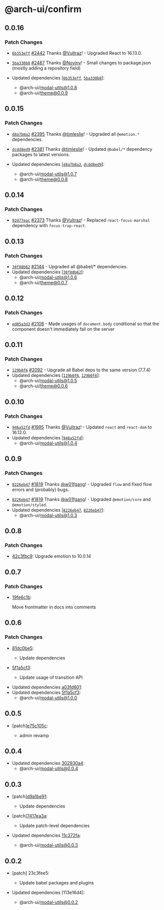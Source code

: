 # @arch-ui/confirm

## 0.0.16

### Patch Changes

- [`6b353eff`](https://github.com/keystonejs/keystone/commit/6b353effc8b617137a3978b2c845e01403889722) [#2442](https://github.com/keystonejs/keystone/pull/2442) Thanks [@Vultraz](https://github.com/Vultraz)! - Upgraded React to 16.13.0.

* [`5ba330b8`](https://github.com/keystonejs/keystone/commit/5ba330b8b2609ea0033a636daf9a215a5a192c20) [#2487](https://github.com/keystonejs/keystone/pull/2487) Thanks [@Noviny](https://github.com/Noviny)! - Small changes to package.json (mostly adding a repository field)

* Updated dependencies [[`6b353eff`](https://github.com/keystonejs/keystone/commit/6b353effc8b617137a3978b2c845e01403889722), [`5ba330b8`](https://github.com/keystonejs/keystone/commit/5ba330b8b2609ea0033a636daf9a215a5a192c20)]:
  - @arch-ui/modal-utils@1.0.8
  - @arch-ui/theme@0.0.9

## 0.0.15

### Patch Changes

- [`d8a7b8a2`](https://github.com/keystonejs/keystone/commit/d8a7b8a23b4c3e1545d101a92323be165ad362e2) [#2395](https://github.com/keystonejs/keystone/pull/2395) Thanks [@timleslie](https://github.com/timleslie)! - Upgraded all `@emotion.*` dependencies.

* [`dcdd8ed9`](https://github.com/keystonejs/keystone/commit/dcdd8ed9142cf3328a7af80bc167ef93c7669b09) [#2381](https://github.com/keystonejs/keystone/pull/2381) Thanks [@timleslie](https://github.com/timleslie)! - Updated `@babel/*` dependency packages to latest versions.

* Updated dependencies [[`d8a7b8a2`](https://github.com/keystonejs/keystone/commit/d8a7b8a23b4c3e1545d101a92323be165ad362e2), [`dcdd8ed9`](https://github.com/keystonejs/keystone/commit/dcdd8ed9142cf3328a7af80bc167ef93c7669b09)]:
  - @arch-ui/modal-utils@1.0.7
  - @arch-ui/theme@0.0.8

## 0.0.14

### Patch Changes

- [`92d77eac`](https://github.com/keystonejs/keystone/commit/92d77eac59649430c2db810d2c701e5eab8b6e24) [#2373](https://github.com/keystonejs/keystone/pull/2373) Thanks [@Vultraz](https://github.com/Vultraz)! - Replaced `react-focus-marshal` dependency with `focus-trap-react`.

## 0.0.13

### Patch Changes

- [`38f88b62`](https://github.com/keystonejs/keystone/commit/38f88b62d9592d91b56528d4d9c40e9399440c4a) [#2144](https://github.com/keystonejs/keystone/pull/2144) - Upgraded all @babel/\* dependencies.
- Updated dependencies [[`38f88b62`](https://github.com/keystonejs/keystone/commit/38f88b62d9592d91b56528d4d9c40e9399440c4a)]:
  - @arch-ui/modal-utils@1.0.6
  - @arch-ui/theme@0.0.7

## 0.0.12

### Patch Changes

- [`ed85a3d3`](https://github.com/keystonejs/keystone/commit/ed85a3d3776873893e9ba46f3b0c4d0f71bd6b6d) [#2108](https://github.com/keystonejs/keystone/pull/2108) - Made usages of `document.body` conditional so that the component doesn't immediately fail on the server

## 0.0.11

### Patch Changes

- [`129b0f6`](https://github.com/keystonejs/keystone/commit/129b0f61f34adb7482901d2da4ddb14ce1aedd62) [#2092](https://github.com/keystonejs/keystone/pull/2092) - Upgrade all Babel deps to the same version (7.7.4)
- Updated dependencies [[`129b0f6`](https://github.com/keystonejs/keystone/commit/129b0f61f34adb7482901d2da4ddb14ce1aedd62), [`129b0f6`](https://github.com/keystonejs/keystone/commit/129b0f61f34adb7482901d2da4ddb14ce1aedd62)]:
  - @arch-ui/modal-utils@1.0.5
  - @arch-ui/theme@0.0.6

## 0.0.10

### Patch Changes

- [`946a52fd`](https://github.com/keystonejs/keystone/commit/946a52fd7057bb73f4ffd465ef51498172926866) [#1995](https://github.com/keystonejs/keystone/pull/1995) Thanks [@Vultraz](https://github.com/Vultraz)! - Updated `react` and `react-dom` to 16.12.0.
- Updated dependencies [[`946a52fd`](https://github.com/keystonejs/keystone/commit/946a52fd7057bb73f4ffd465ef51498172926866)]:
  - @arch-ui/modal-utils@1.0.4

## 0.0.9

### Patch Changes

- [`8226eb47`](https://github.com/keystonejs/keystone/commit/8226eb4709ea8ad5773c900eaaa96068d3cb6bad) [#1819](https://github.com/keystonejs/keystone/pull/1819) Thanks [@w01fgang](https://github.com/w01fgang)! - Upgraded `flow` and fixed flow errors and (probably) bugs.

* [`8226eb47`](https://github.com/keystonejs/keystone/commit/8226eb4709ea8ad5773c900eaaa96068d3cb6bad) [#1819](https://github.com/keystonejs/keystone/pull/1819) Thanks [@w01fgang](https://github.com/w01fgang)! - Upgraded `@emotion/core` and `@emotion/styled`.
* Updated dependencies [[`8226eb47`](https://github.com/keystonejs/keystone/commit/8226eb4709ea8ad5773c900eaaa96068d3cb6bad), [`8226eb47`](https://github.com/keystonejs/keystone/commit/8226eb4709ea8ad5773c900eaaa96068d3cb6bad)]:
  - @arch-ui/modal-utils@1.0.3

## 0.0.8

### Patch Changes

- [42c3fbc9](https://github.com/keystonejs/keystone-5/commit/42c3fbc9): Upgrade emotion to 10.0.14

## 0.0.7

### Patch Changes

- [19fe6c1b](https://github.com/keystonejs/keystone-5/commit/19fe6c1b):

  Move frontmatter in docs into comments

## 0.0.6

### Patch Changes

- [81dc0be5](https://github.com/keystonejs/keystone-5/commit/81dc0be5):

  - Update dependencies

- [5f1a5cf3](https://github.com/keystonejs/keystone-5/commit/5f1a5cf3):

  - Update usage of transition API

* Updated dependencies [a03fd601](https://github.com/keystonejs/keystone-5/commit/a03fd601):
* Updated dependencies [5f1a5cf3](https://github.com/keystonejs/keystone-5/commit/5f1a5cf3):
  - @arch-ui/modal-utils@1.0.0

## 0.0.5

- [patch][e75c105c](https://github.com/keystonejs/keystone-5/commit/e75c105c):

  - admin revamp

## 0.0.4

- Updated dependencies [302930a4](https://github.com/keystonejs/keystone-5/commit/302930a4):
  - @arch-ui/modal-utils@0.0.4

## 0.0.3

- [patch][d9a1be91](https://github.com/keystonejs/keystone-5/commit/d9a1be91):

  - Update dependencies

- [patch][7417ea3a](https://github.com/keystonejs/keystone-5/commit/7417ea3a):

  - Update patch-level dependencies

- Updated dependencies [11c372fa](https://github.com/keystonejs/keystone-5/commit/11c372fa):
  - @arch-ui/modal-utils@0.0.3

## 0.0.2

- [patch] 23c3fee5:

  - Update babel packages and plugins

- Updated dependencies [113e16d4]:
  - @arch-ui/modal-utils@0.0.2
